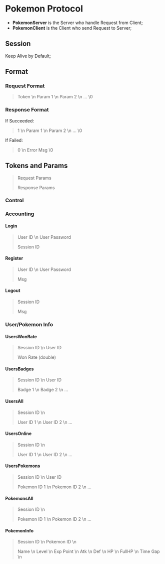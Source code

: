 # Pokemon Protocol

- **PokemonServer** is the Server who handle Request from Client;
- **PokemonClient** is the Client who send Request to Server;

## Session

Keep Alive by Default;

## Format

### Request Format

> Token \n
> Param 1 \n
> Param 2 \n
> ...
> \0

### Response Format

If Succeeded:

> 1 \n
> Param 1 \n
> Param 2 \n
> ...
> \0

If Failed:

> 0 \n
> Error Msg
> \0

## Tokens and Params

> Request Params
>
> Response Params

### Control

### Accounting

#### Login

> User ID \n
> User Password
>
> Session ID

#### Register

> User ID \n
> User Password
>
> Msg

#### Logout

> Session ID
>
> Msg

### User/Pokemon Info

#### UsersWonRate

> Session ID \n
> User ID
>
> Won Rate (double)

#### UsersBadges

> Session ID \n
> User ID
>
> Badge 1 \n
> Badge 2 \n
> ...

#### UsersAll

> Session ID \n
>
> User ID 1 \n
> User ID 2 \n
> ...

#### UsersOnline

> Session ID \n
>
> User ID 1 \n
> User ID 2 \n
> ...

#### UsersPokemons

> Session ID \n
> User ID
>
> Pokemon ID 1 \n
> Pokemon ID 2 \n
> ...

#### PokemonsAll

> Session ID \n
>
> Pokemon ID 1 \n
> Pokemon ID 2 \n
> ...

#### PokemonInfo

> Session ID \n
> Pokemon ID \n
>
> Name \n
> Level \n
> Exp Point \n
> Atk \n
> Def \n
> HP \n
> FullHP \n
> Time Gap \n